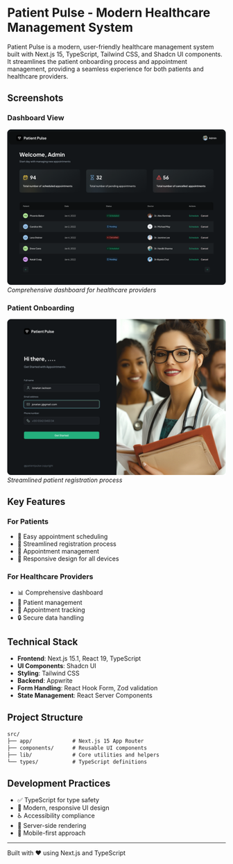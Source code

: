 # Patient Pulse - Modern Healthcare Management System

Patient Pulse is a modern, user-friendly healthcare management system built with Next.js 15, TypeScript, Tailwind CSS, and Shadcn UI components. It streamlines the patient onboarding process and appointment management, providing a seamless experience for both patients and healthcare providers.

## Screenshots

### Dashboard View

![Dashboard](./public/assets/images/dashboard-cover.png)
_Comprehensive dashboard for healthcare providers_

### Patient Onboarding

![Onboarding](./public/assets/images/onboarding-cover.png)
_Streamlined patient registration process_

## Key Features

### For Patients

- 🏥 Easy appointment scheduling
- 📝 Streamlined registration process
- 📅 Appointment management
- 📱 Responsive design for all devices

### For Healthcare Providers

- 📊 Comprehensive dashboard
- 👥 Patient management
- 📅 Appointment tracking
- 🔒 Secure data handling

## Technical Stack

- **Frontend**: Next.js 15.1, React 19, TypeScript
- **UI Components**: Shadcn UI
- **Styling**: Tailwind CSS
- **Backend**: Appwrite
- **Form Handling**: React Hook Form, Zod validation
- **State Management**: React Server Components

## Project Structure

```
src/
├── app/             # Next.js 15 App Router
├── components/      # Reusable UI components
├── lib/             # Core utilities and helpers
└── types/           # TypeScript definitions
```

## Development Practices

- ✅ TypeScript for type safety
- 🎨 Modern, responsive UI design
- ♿ Accessibility compliance
- 🔄 Server-side rendering
- 📱 Mobile-first approach

---

Built with ❤️ using Next.js and TypeScript
